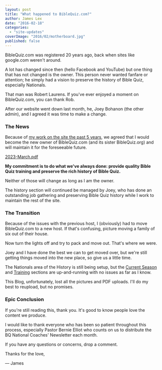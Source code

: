 ```yaml
---
layout: post
title: "What happened to BibleQuiz.com?"
author: James Lex
date: "2016-02-18"
categories: 
  - "site-updates"
coverImage: "2016/02/motherboard.jpg"
published: false
---
```


BibleQuiz.com was registered 20 years ago, back when sites like google.com weren't around.

A lot has changed since then (hello Facebook and YouTube) but one thing that has not changed is the owner. This person never wanted fanfare or attention; he simply had a vision to preserve the history of Bible Quiz, especially Nationals.

That man was Robert Laurens. If you've ever enjoyed a moment on BibleQuiz.com, you can thank Rob.

After our website went down last month, he, Joey Bohanon (the other admin), and I agreed it was time to make a change.

### The News

Because of [my work on the site the past 5 years](https://www.biblequiz.com/blog/welcome-to-the-new-biblequiz-com/), we agreed that I would become the new owner of BibleQuiz.com (and its sister BibleQuiz.org) and will maintain it for the foreseeable future.

[2023-March.pdf](https://github.com/biblequiz/BibleQuiz.com/files/11141143/2023-March.pdf)

**My commitment is to do what we've always done: provide quality Bible Quiz training and preserve the rich history of Bible Quiz.**

Neither of those will change as long as I am the owner.

The history section will continued be managed by Joey, who has done an outstanding job gathering and preserving Bible Quiz history while I work to maintain the rest of the site.

### The Transition

Because of the issues with the previous host, I (obviously) had to move BibleQuiz.com to a new host. If that's confusing, picture moving a family of six out of their house.

Now turn the lights off and try to pack and move out. That's where we were.

Joey and I have done the best we can to get moved over, but we're still getting things moved into the new place, so give us a little time.

The Nationals area of the History is still being setup, but the [Current Season](/currentseason) and [Training](/training) sections are up-and-running with no issues as far as I know.

This Blog, unfortunately, lost all the pictures and PDF uploads. I'll do my best to reupload, but no promises.

### Epic Conclusion

If you're still reading this, thank you. It's good to know people love the content we produce.

I would like to thank everyone who has been so patient throughout this process, especially Pastor Bernie Elliot who counts on us to distribute the BQ National Coaches' Newsletter each month.

If you have any questions or concerns, drop a comment.

Thanks for the love,

— James

